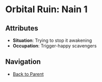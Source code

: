 # Orbital Ruin: Nain 1

## Attributes
- **Situation**: Trying to stop it awakening
- **Occupation**: Trigger-happy scavengers


## Navigation
- [Back to Parent](../)

